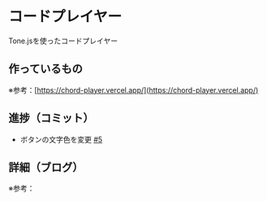 # コードプレイヤー

Tone.jsを使ったコードプレイヤー

## 作っているもの

※参考：[https://chord-player.vercel.app/](https://chord-player.vercel.app/)

## 進捗（コミット）

- ボタンの文字色を変更 [#5](https://github.com/ryo-i/next-app-started/issues/5)

## 詳細（ブログ）

※参考：[]()